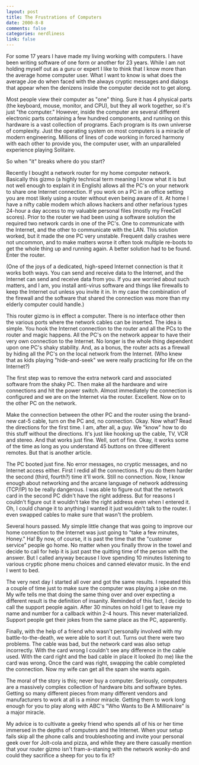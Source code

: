 ```yaml
--- 
layout: post
title: The Frustrations of Computers
date: 2000-8-8
comments: false
categories: nerdliness
link: false
---
```

For some 17 years I have made my living working with computers. I have been writing software of one form or         another for 23 years. While I am not holding myself out as a guru or expert I like to think that I know more          than the average home computer user. What I want to know is what does the average Joe do when faced with the          always cryptic messages and dialogs that appear when the denizens inside the computer decide not to get along.

Most people view their computer as "one" thing. Sure it has 4 physical parts (the keyboard, mouse, monitor,          and CPU), but they all work together, so it's just "the computer." However, inside the computer are several          different electronic parts containing a few hundred components, and running on this hardware is a vast          collection of programs. Each program is its own universe of complexity. Just the operating system on most          computers is a miracle of modern engineering. Millions of lines of code working in forced harmony with each          other to provide you, the computer user, with an unparalleled experience playing Solitaire.

So when "it" breaks where do you start?

Recently I bought a network router for my home computer network. Basically this gizmo (a highly technical term          meaning I know what it is but not well enough to explain it in English) allows all the PC's on your network to          share one Internet connection. If you work on a PC in an office setting you are most likely using a router          without even being aware of it. At home I have a nifty cable modem which allows hackers and other nefarious          types 24-hour a day access to my valuable personal files (mostly my FreeCell scores). Prior to the router we          had been using a software solution the required two network cards in one of the PC's. One to communicate with          the Internet, and the other to communicate with the LAN. This solution worked, but it made the one PC          very unstable. Frequent daily crashes were not uncommon, and to make matters worse it often took multiple re-boots          to get the whole thing up and running again. A better solution had to be found. Enter the router.

(One of the joys of a dedicated, high-speed Internet connection is that it works both ways. You can send and          receive data to the Internet, and the Internet can send and receive data from you. If you are worried about          such matters, and I am, you install anti-virus software and things like firewalls to keep the Internet out          unless you invite it in. In my case the combination of the firewall and the software that shared the connection          was more than my elderly computer could handle.)

This router gizmo is in effect a computer. There is no interface other then the various ports where the network          cables can be inserted. The idea is simple. You hook the Internet connection to the router and all the PCs to          the router and magic happens. All the PC's on the network appear to have their very own connection to the Internet.          No longer is the whole thing dependent upon one PC's shaky stability. And, as a bonus, the router acts as a          firewall by hiding all the PC's on the local network from the Internet. (Who knew that as kids playing          "hide-and-seek" we were really practicing for life on the Internet?)

The first step was to remove the extra network card and associated software from the shaky PC. Then make all          the hardware and wire connections and hit the power switch. Almost immediately the connection is configured and we          are on the Internet via the router. Excellent. Now on to the other PC on the network.

Make the connection between the other PC and the router using the brand-new cat-5 cable, turn on the PC and,          no connection. Okay. Now what? Read the directions for the first time. I am, after all, a guy. We "know" how          to do this stuff without the directions. It's just like hooking up the cable, TV, VCR and stereo. And that works          just fine. Well, sort of fine. Okay, it works some of the time as long as you understand 45 buttons on three          different remotes. But that is another article.

The PC booted just fine. No error messages, no cryptic messages, and no Internet access either. First I redid all          the connections. If you do them harder the second (third, fourth?) time it'll work. Still no connection.          Now, I know enough about networking and the arcane language of network addressing (TCP/IP) to be really          dangerous. I was able to figure out that the network card in the second PC didn't have the right address.          But for reasons I couldn't figure out it wouldn't take the right address even when I entered it. Oh, I could          change it to anything I wanted it just wouldn't talk to the router. I even swapped cables to make sure that wasn't          the problem.

Several hours passed. My simple little change that was going to improve our home connection to the Internet was          just going to "take a few minutes, Honey." Ha! By now, of course, it is past the time that the "customer          service" people go home. No matter when you finally throw in the towel and decide to call for help it is just past          the quitting time of the person with the answer. But I called anyway because I love spending 10 minutes listening          to various cryptic phone menu choices and canned elevator music. In the end I went to bed.

The very next day I started all over and got the same results. I repeated this a couple of time just to make          sure the computer was playing a joke on me. My wife tells me that doing the same thing over and over          expecting a different result is the definition of insanity. Reminded of this fact, I decide to call the support          people again. After 30 minutes on hold I get to leave my name and number for a callback within 2-4 hours.          This never materialized. Support people get their jokes from the same place as the PC, apparently.

Finally, with the help of a friend who wasn't personally involved with my battle-to-the-death, we were able to          sort it out. Turns out there were two problems. The cable was bad, but the network card was also setup incorrectly.         With the card wrong I couldn't see any difference in the cable used. With the card right and the bad cable in          place it looked (to me) like the card was wrong. Once the card was right, swapping the cable completed the          connection. Now my wife can get all the spam she wants again.

The moral of the story is this; never buy a computer. Seriously, computers are a massively complex collection of          hardware bits and software bytes. Getting so many different pieces from many different vendors and manufacturers          to work at all is a minor miracle. Getting them to work long enough for you to play along with ABC's          "Who Wants to Be A Millionaire" is a major miracle.

My advice is to cultivate a geeky friend who spends all of his or her time immersed in the depths of computers          and the Internet. When your setup fails skip all the phone calls and troubleshooting and invite your personal          geek over for Jolt-cola and pizza, and while they are there casually mention that your router gizmo isn't          fram-a-staning with the network wonky-do and could they sacrifice a sheep for you to fix it?



